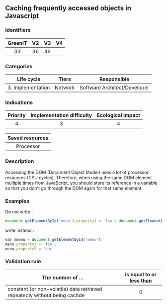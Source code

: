 ## Caching frequently accessed objects in Javascript

### Identifiers

| GreenIT |  V2  |  V3  |  V4  |
|:-------:|:----:|:----:|:----:|
|  33    | 36  | 49  |      |

### Categories

| Life cycle |  Tiers  |  Responsible  |
|:---------:|:----:|:----:|
| 3. Implementation | Network | Software Architect/Developer |

### Indications

| Priority |      Implementation difficulty       |  Ecological impact    |
|:-------------------:|:-------------------------:|:---------------------:|
| 4 | 3 | 4 |

|Saved resources                                    |
|:----------------------------------------------------------:|
| Processor   |

### Description

Accessing the DOM (Document Object Model) uses a lot of processor resources (CPU cycles). Therefore, when using the same DOM element multiple times from JavaScript, you should store its reference in a variable so that you don't go through the DOM again for that same element.

### Examples

Do not write :
```javascript
document.getElementById('menu').property1 = 'foo'; document.getElementById('menu').property2 = 'bar';
```

write instead :
```javascript
var mmenu = document.getElementById('menu');
menu.property1 = 'foo';
menu.property2 = 'bar'
```

### Validation rule

| The number of ...     | is equal to or less than   |  
|-------------------|:-------------------------:|
|  constant (or non-volatile) data retrieved repeatedly without being cachde  | 0  |
